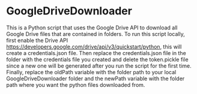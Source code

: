 # GoogleDriveDownloader
This is a Python script that uses the Google Drive API to download all Google Drive files that are contained in folders. To run this script locally, first enable the Drive API https://developers.google.com/drive/api/v3/quickstart/python, this will create a credentials.json file. Then replace the credentials.json file in the folder with the credentials file you created and delete the token.pickle file since a new one will be generated after you run the script for the first time. Finally, replace the oldPath variable with the folder path to your local GoogleDriveDownloader folder and the newPath variable with the folder path where you want the python files downloaded from.

